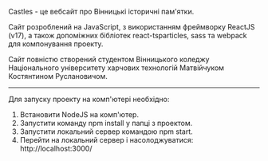 Castles - це вебсайт про Вінницькі історичні пам'ятки.

Сайт розроблений на JavaScript, з використанням фреймворку ReactJS (v17), а також допоміжних бібліотек react-tsparticles, sass та webpack для компонування проекту.

Сайт повністю створений студентом Вінницького коледжу Національного університету харчових технологій Матвійчуком Костянтином Руслановичом.
__________
Для запуску проекту на комп'ютері необхідно:
1. Встановити NodeJS на комп'ютер.
2. Запустити команду npm install у папці з проектом.
3. Запустити локальний сервер командою npm start.
4. Перейти на локальний сервер і насолоджуватися: http://localhost:3000/